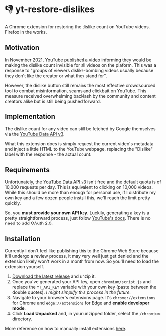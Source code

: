 # 👎 yt-restore-dislikes
A Chrome extension for restoring the dislike count on YouTube videos. Firefox in the works.

## Motivation
In November 2021, YouTube [published a video](https://www.youtube.com/watch?v=kxOuG8jMIgI) informing they would be making the dislike count invisible for all videos on the plaform. This was a response to "groups of viewers dislike-bombing videos usually because they don't like the creator or what they stand for".

However, the dislike button still remains the most effective crowdsourced tool to combat misinformation, scams and clickbait on YouTube. This measure received overwhelming backlash by the community and content creators alike but is still being pushed forward.

## Implementation
The dislike count for any video can still be fetched by Google themselves via the [YouTube Data API v3](https://developers.google.com/youtube/v3).

What this extension does is simply request the current video's metadata and inject a little HTML to the YouTube webpage, replacing the "Dislike" label with the response - the actual count.

## Requirements
Unfortunately, the [YouTube Data API v3](https://developers.google.com/youtube/v3) isn't free and the default quota is of 10,000 requests per day. This is equivalent to clicking on 10,000 videos. While this should be more than enough for personal use, if I distribute my own key and a few dozen people install this, we'll reach the limit pretty quickly.

So, you **must provide your own API key**. Luckily, generating a key is a pretty straightforward process, just follow [YouTube's docs](https://developers.google.com/youtube/v3/getting-started#before-you-start). There is no need to add OAuth 2.0.

## Installation
Currently I don't feel like publishing this to the Chrome Web Store because it'll undergo a review process, it may very well just get denied and the extension likely won't work in a month from now. So you'll need to load the extension yourself.

1. [Download the latest release](https://github.com/aquelemiguel/yt-restore-dislikes/releases/latest) and unzip it.
2. Once you've generated your API key, open `chromium/script.js` and replace the `YT_API_KEY` variable with your own key (paste between the double quotes). _I might simplify this process in the future._
3. Navigate to your browser's extensions page. It's `chrome://extensions` for Chrome and `edge://extensions` for Edge and **enable developer mode**.
4. Click **Load Unpacked** and, in your unzipped folder, select the `/chromium` directory.

More reference on how to manually install extensions [here](https://developer.chrome.com/docs/extensions/mv3/getstarted/#manifest).
